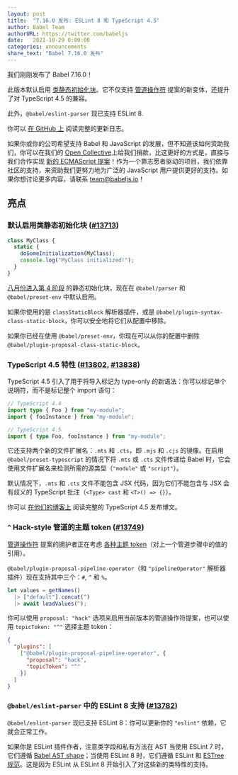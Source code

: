 ```yaml
---
layout: post
title:  "7.16.0 发布: ESLint 8 和 TypeScript 4.5"
author: Babel Team
authorURL: https://twitter.com/babeljs
date:   2021-10-29 0:00:00
categories: announcements
share_text: "Babel 7.16.0 发布"
---
```


我们刚刚发布了 Babel 7.16.0！

此版本默认启用 [类静态初始化块](https://github.com/tc39/proposal-class-static-block)。它不仅支持 [管道操作符](https://github.com/tc39/proposal-pipeline-operator) 提案的新变体，还提升了对 TypeScript 4.5 的兼容。

此外，`@babel/eslint-parser` 现已支持 ESLint 8.

你可以 [在 GitHub 上](https://github.com/babel/babel/releases/tag/v7.16.0) 阅读完整的更新日志。

<!-- truncate -->

如果你或你的公司希望支持 Babel 和 JavaScript 的发展，但不知道该如何资助我们，你可以在我们的 [Open Collective](https://github.com/babel/babel?sponsor=1)上给我们捐款，比这更好的方式是，直接与我们合作实现 [新的 ECMAScript 提案](https://github.com/babel/proposals)！作为一个靠志愿者驱动的项目，我们依靠社区的支持，来资助我们更努力地为广泛的 JavaScript 用户提供更好的支持。如果你想讨论更多内容，请联系 [team@babeljs.io](mailto:team@babeljs.io)！

## 亮点

### 默认启用类静态初始化块 ([#13713](https://github.com/babel/babel/pull/13713))

```js
class MyClass {
  static {
    doSomeInitialization(MyClass);
    console.log("MyClass initialized!");
  }
}
```

[八月份进入第 4 阶段](https://github.com/tc39/notes/blob/HEAD/meetings/2021-08/aug-31.md#class-static-initialization-blocks-for-stage-4) 的静态初始化块，现在在 `@babel/parser` 和 `@babel/preset-env` 中默认启用。

如果你使用的是 `classStaticBlock` 解析器插件，或是 `@babel/plugin-syntax-class-static-block`，你可以安全地将它们从配置中移除。

如果你已经在使用 `@babel/preset-env`，你现在可以从你的配置中删除 `@babel/plugin-proposal-class-static-block`。

### TypeScript 4.5 特性 ([#13802](https://github.com/babel/babel/pull/13802), [#13838](https://github.com/babel/babel/pull/13838))

TypeScript 4.5 引入了用于将导入标记为 type-only 的新语法：你可以标记单个说明符，而不是标记整个 import 语句：
```ts
// TypeScript 4.4
import type { Foo } from "my-module";
import { fooInstance } from "my-module";

// TypeScript 4.5
import { type Foo, fooInstance } from "my-module";
```

它还支持两个新的文件扩展名：`.mts` 和 `.cts`，即 `.mjs` 和 `.cjs` 的镜像。在启用 `@babel/preset-typescript` 的情况下将 `.mts` 或 `.cts` 文件传递给 Babel 时，它会使用文件扩展名来检测所需的源类型（`"module"` 或 `"script"`）。

默认情况下，`.mts` 和 `.cts` 文件不能包含 JSX 代码，因为它们不能包含与 JSX 会有歧义的 TypeScript 批注（`<Type> cast` 和 `<T>() => {}`）。

你可以 [在他们的博客上](https://devblogs.microsoft.com/typescript/announcing-typescript-4-5/) 阅读完整的 TypeScript 4.5 发布博文。

### `^` Hack-style 管道的主题 token ([#13749](https://github.com/babel/babel/pull/13749))

[管道操作符](https://github.com/tc39/proposal-pipeline-operator) 提案的拥护者正在考虑 [各种主题 token](https://github.com/tc39/proposal-pipeline-operator/wiki/Bikeshedding-the-Hack-topic-token)（对上一个管道步骤中的值的引用）。

`@babel/plugin-proposal-pipeline-operator`（和 `"pipelineOperator"` 解析器插件）现在支持其中三个：`#`, `^` 和 `%`。

```js
let values = getNames()
  |> ["default"].concat(^)
  |> await loadValues(^);
```

你可以使用 `proposal: "hack"` 选项来启用当前版本的管道操作符提案，也可以使用 `topicToken: "^"` 选择主题 token：
```json
{
  "plugins": [
    ["@babel/plugin-proposal-pipeline-operator", {
      "proposal": "hack",
      "topicToken": "^"
    }]
  ]
}
```

### `@babel/eslint-parser` 中的 ESLint 8 支持 ([#13782](https://github.com/babel/babel/pull/13782))

`@babel/eslint-parser` 现已支持 ESLint 8：你可以更新你的 `"eslint"` 依赖，它就会正常工作。

如果你是 ESLint 插件作者，注意类字段和私有方法在 AST 当使用 ESLint 7 时，它们遵循 [Babel AST shape](https://github.com/babel/babel/blob/v7.16.0/packages/babel-parser/ast/spec.md)；当使用 ESLint 8 时，它们遵循 ESLint 和 [ESTree 规范](https://github.com/estree/estree/blob/91f49977f1f05dea86c112a070a703bb37f5722d/es2022.md#propertydefinition)。这是因为 ESLint 从 ESLint 8 开始引入了对这些新的类特性的支持。
